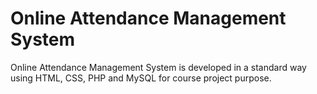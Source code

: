 # Online Attendance Management System 
Online Attendance Management System  is developed in a standard way using  HTML, CSS, PHP and MySQL for course project purpose. 